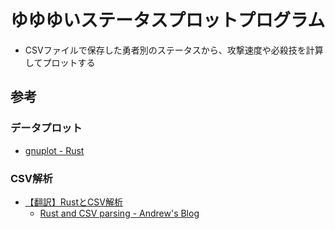 # ゆゆゆいステータスプロットプログラム

- CSVファイルで保存した勇者別のステータスから、攻撃速度や必殺技を計算してプロットする

## 参考

### データプロット

- [gnuplot - Rust](http://siegelord.github.io/RustGnuplot/doc/gnuplot/index.html)

### CSV解析

- [【翻訳】RustとCSV解析](https://qiita.com/algebroid/items/c456d4ec555ae04c7f92)
  - [Rust and CSV parsing - Andrew's Blog](https://blog.burntsushi.net/csv/)

